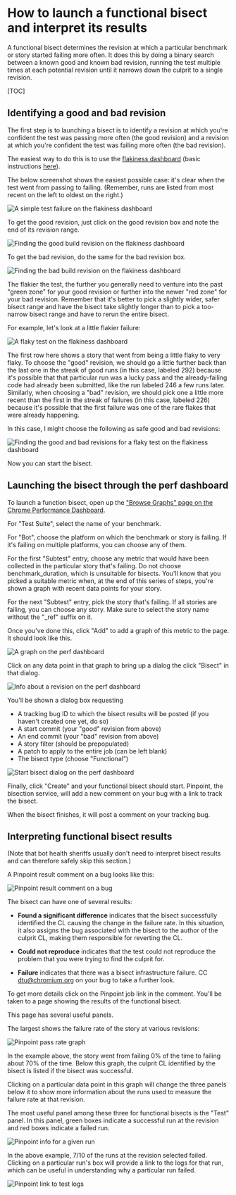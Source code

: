 # How to launch a functional bisect and interpret its results

A functional bisect determines the revision at which a particular benchmark or story started failing more often. It does this by doing a binary search between a known good and known bad revision, running the test multiple times at each potential revision until it narrows down the culprit to a single revision.

[TOC]

## Identifying a good and bad revision

The first step is to launching a bisect is to identify a revision at which you're confident the test was passing more often (the good revision) and a revision at which you're confident the test was failing more often (the bad revision).

The easiest way to do this is to use the [flakiness dashboard](https://test-results.appspot.com/dashboards/flakiness_dashboard.html#testType=performance_test_suite) (basic instructions [here](https://docs.google.com/document/d/1YJ7TCXz8Oh0ai3fG9pkxmdoYkLOt0cuoRswuEzpovJ4/edit)). 

The below screenshot shows the easiest possible case: it's clear when the test went from passing to failing. (Remember, runs are listed from most recent on the left to oldest on the right.)

![A simple test failure on the flakiness dashboard](images/flakiness_simple.png)

To get the good revision, just click on the good revision box and note the end of its revision range.

![Finding the good build revision on the flakiness dashboard](images/flakiness_revision_good.png)

To get the bad revision, do the same for the bad revision box.

![Finding the bad build revision on the flakiness dashboard](images/flakiness_revision_bad.png)

The flakier the test, the further you generally need to venture into the past "green zone" for your good revision or further into the newer "red zone" for your bad revision. Remember that it's better to pick a slightly wider, safer bisect range and have the bisect take slightly longer than to pick a too-narrow bisect range and have to rerun the entire bisect.

For example, let's look at a little flakier failure:

![A flaky test on the flakiness dashboard](images/flakiness_flaky_test.png)

The first row here shows a story that went from being a little flaky to very flaky. To choose the "good" revision, we should go a little further back than the last one in the streak of good runs (in this case, labeled 292) because it's possible that that particular run was a lucky pass and the already-failing code had already been submitted, like the run labeled 246 a few runs later. Similarly, when choosing a "bad" revision, we should pick one a little more recent than the first in the streak of failures (in this case, labeled 226) because it's possible that the first failure was one of the rare flakes that were already happening.

In this case, I might choose the following as safe good and bad revisions:

![Finding the good and bad revisions for a flaky test on the flakiness dashboard](images/flakiness_flaky_test_good_bad_revisions.png)

Now you can start the bisect.

## Launching the bisect through the perf dashboard

To launch a function bisect, open up the ["Browse Graphs" page on the Chrome Performance Dashboard](https://chromeperf.appspot.com/report).

For "Test Suite", select the name of your benchmark.

For "Bot", choose the platform on which the benchmark or story is failing. If it's failing on multiple platforms, you can choose any of them.

For the first "Subtest" entry, choose any metric that would have been collected in the particular story that's failing. Do not choose benchmark_duration, which is unsuitable for bisects. You'll know that you picked a suitable metric when, at the end of this series of steps, you're shown a graph with recent data points for your story.

For the next "Subtest" entry, pick the story that's failing. If all stories are failing, you can choose any story. Make sure to select the story name without the "_ref" suffix on it.

Once you've done this, click "Add" to add a graph of this metric to the page. It should look like this.

![A graph on the perf dashboard](images/perf_dashboard_graph.png)

Click on any data point in that graph to bring up a dialog the click "Bisect" in that dialog.

![Info about a revision on the perf dashboard](images/perf_dashboard_revision.png)

You'll be shown a dialog box requesting

- A tracking bug ID to which the bisect results will be posted (if you haven't created one yet, do so)
- A start commit (your "good" revision from above)
- An end commit (your "bad" revision from above)
- A story filter (should be prepopulated)
- A patch to apply to the entire job (can be left blank)
- The bisect type (choose "Functional")

![Start bisect dialog on the perf dashboard](images/perf_dashboard_start_bisect.png)

Finally, click "Create" and your functional bisect should start. Pinpoint, the bisection service, will add a new comment on your bug with a link to track the bisect.

When the bisect finishes, it will post a comment on your tracking bug.

## Interpreting functional bisect results

(Note that bot health sheriffs usually don't need to interpret bisect results and can therefore safely skip this section.)

A Pinpoint result comment on a bug looks like this:

![Pinpoint result comment on a bug](images/pinpoint_bug_comment.png)

The bisect can have one of several results:

* **Found a significant difference** indicates that the bisect successfully identified the CL causing the change in the failure rate. In this situation, it also assigns the bug associated with the bisect to the author of the culprit CL, making them responsible for reverting the CL.

* **Could not reproduce** indicates that the test could not reproduce the problem that you were trying to find the culprit for.

* **Failure** indicates that there was a bisect infrastructure failure. CC dtu@chromium.org on your bug to take a further look.

To get more details click on the Pinpoint job link in the comment. You'll be taken to a page showing the results of the functional bisect.

This page has several useful panels.

The largest shows the failure rate of the story at various revisions:

![Pinpoint pass rate graph](images/pinpoint_graph.png)

In the example above, the story went from failing 0% of the time to failing about 70% of the time. Below this graph, the culprit CL identified by the bisect is listed if the bisect was successful.

Clicking on a particular data point in this graph will change the three panels below it to show more information about the runs used to measure the failure rate at that revision.

The most useful panel among these three for functional bisects is the "Test" panel. In this panel, green boxes indicate a successful run at the revision and red boxes indicate a failed run.

![Pinpoint info for a given run](images/pinpoint_run_info.png)

In the above example, 7/10 of the runs at the revision selected failed. Clicking on a particular run's box will provide a link to the logs for that run, which can be useful in understanding why a particular run failed.

![Pinpoint link to test logs](images/pinpoint_run_info_logs.png)
